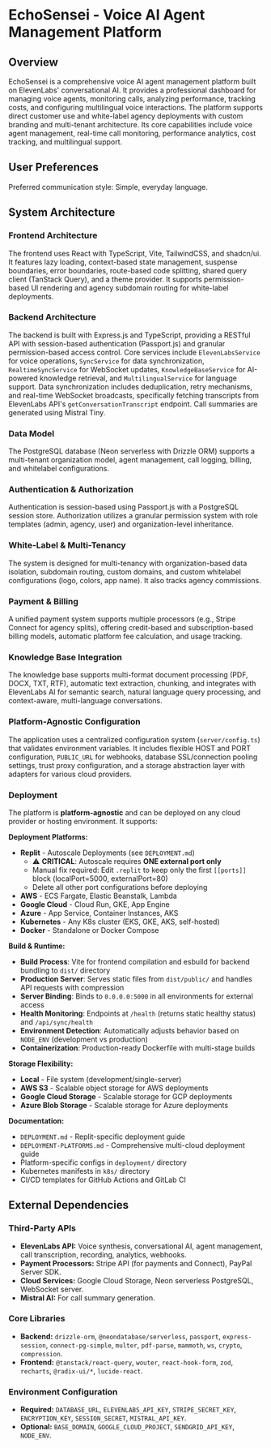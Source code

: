 # EchoSensei - Voice AI Agent Management Platform

## Overview
EchoSensei is a comprehensive voice AI agent management platform built on ElevenLabs' conversational AI. It provides a professional dashboard for managing voice agents, monitoring calls, analyzing performance, tracking costs, and configuring multilingual voice interactions. The platform supports direct customer use and white-label agency deployments with custom branding and multi-tenant architecture. Its core capabilities include voice agent management, real-time call monitoring, performance analytics, cost tracking, and multilingual support.

## User Preferences
Preferred communication style: Simple, everyday language.

## System Architecture

### Frontend Architecture
The frontend uses React with TypeScript, Vite, TailwindCSS, and shadcn/ui. It features lazy loading, context-based state management, suspense boundaries, error boundaries, route-based code splitting, shared query client (TanStack Query), and a theme provider. It supports permission-based UI rendering and agency subdomain routing for white-label deployments.

### Backend Architecture
The backend is built with Express.js and TypeScript, providing a RESTful API with session-based authentication (Passport.js) and granular permission-based access control. Core services include `ElevenLabsService` for voice operations, `SyncService` for data synchronization, `RealtimeSyncService` for WebSocket updates, `KnowledgeBaseService` for AI-powered knowledge retrieval, and `MultilingualService` for language support. Data synchronization includes deduplication, retry mechanisms, and real-time WebSocket broadcasts, specifically fetching transcripts from ElevenLabs API's `getConversationTranscript` endpoint. Call summaries are generated using Mistral Tiny.

### Data Model
The PostgreSQL database (Neon serverless with Drizzle ORM) supports a multi-tenant organization model, agent management, call logging, billing, and whitelabel configurations.

### Authentication & Authorization
Authentication is session-based using Passport.js with a PostgreSQL session store. Authorization utilizes a granular permission system with role templates (admin, agency, user) and organization-level inheritance.

### White-Label & Multi-Tenancy
The system is designed for multi-tenancy with organization-based data isolation, subdomain routing, custom domains, and custom whitelabel configurations (logo, colors, app name). It also tracks agency commissions.

### Payment & Billing
A unified payment system supports multiple processors (e.g., Stripe Connect for agency splits), offering credit-based and subscription-based billing models, automatic platform fee calculation, and usage tracking.

### Knowledge Base Integration
The knowledge base supports multi-format document processing (PDF, DOCX, TXT, RTF), automatic text extraction, chunking, and integrates with ElevenLabs AI for semantic search, natural language query processing, and context-aware, multi-language conversations.

### Platform-Agnostic Configuration
The application uses a centralized configuration system (`server/config.ts`) that validates environment variables. It includes flexible HOST and PORT configuration, `PUBLIC_URL` for webhooks, database SSL/connection pooling settings, trust proxy configuration, and a storage abstraction layer with adapters for various cloud providers.

### Deployment
The platform is **platform-agnostic** and can be deployed on any cloud provider or hosting environment. It supports:

**Deployment Platforms:**
- **Replit** - Autoscale Deployments (see `DEPLOYMENT.md`)
  - ⚠️ **CRITICAL**: Autoscale requires **ONE external port only**
  - Manual fix required: Edit `.replit` to keep only the first `[[ports]]` block (localPort=5000, externalPort=80)
  - Delete all other port configurations before deploying
- **AWS** - ECS Fargate, Elastic Beanstalk, Lambda
- **Google Cloud** - Cloud Run, GKE, App Engine
- **Azure** - App Service, Container Instances, AKS
- **Kubernetes** - Any K8s cluster (EKS, GKE, AKS, self-hosted)
- **Docker** - Standalone or Docker Compose

**Build & Runtime:**
- **Build Process**: Vite for frontend compilation and esbuild for backend bundling to `dist/` directory
- **Production Server**: Serves static files from `dist/public/` and handles API requests with compression
- **Server Binding**: Binds to `0.0.0.0:5000` in all environments for external access
- **Health Monitoring**: Endpoints at `/health` (returns static healthy status) and `/api/sync/health`
- **Environment Detection**: Automatically adjusts behavior based on `NODE_ENV` (development vs production)
- **Containerization**: Production-ready Dockerfile with multi-stage builds

**Storage Flexibility:**
- **Local** - File system (development/single-server)
- **AWS S3** - Scalable object storage for AWS deployments
- **Google Cloud Storage** - Scalable storage for GCP deployments
- **Azure Blob Storage** - Scalable storage for Azure deployments

**Documentation:**
- `DEPLOYMENT.md` - Replit-specific deployment guide
- `DEPLOYMENT-PLATFORMS.md` - Comprehensive multi-cloud deployment guide
- Platform-specific configs in `deployment/` directory
- Kubernetes manifests in `k8s/` directory
- CI/CD templates for GitHub Actions and GitLab CI

## External Dependencies

### Third-Party APIs
- **ElevenLabs API:** Voice synthesis, conversational AI, agent management, call transcription, recording, analytics, webhooks.
- **Payment Processors:** Stripe API (for payments and Connect), PayPal Server SDK.
- **Cloud Services:** Google Cloud Storage, Neon serverless PostgreSQL, WebSocket server.
- **Mistral AI:** For call summary generation.

### Core Libraries
- **Backend:** `drizzle-orm`, `@neondatabase/serverless`, `passport`, `express-session`, `connect-pg-simple`, `multer`, `pdf-parse`, `mammoth`, `ws`, `crypto`, `compression`.
- **Frontend:** `@tanstack/react-query`, `wouter`, `react-hook-form`, `zod`, `recharts`, `@radix-ui/*`, `lucide-react`.

### Environment Configuration
- **Required:** `DATABASE_URL`, `ELEVENLABS_API_KEY`, `STRIPE_SECRET_KEY`, `ENCRYPTION_KEY`, `SESSION_SECRET`, `MISTRAL_API_KEY`.
- **Optional:** `BASE_DOMAIN`, `GOOGLE_CLOUD_PROJECT`, `SENDGRID_API_KEY`, `NODE_ENV`.